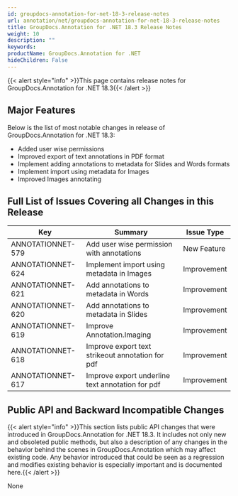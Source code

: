 ```yaml
---
id: groupdocs-annotation-for-net-18-3-release-notes
url: annotation/net/groupdocs-annotation-for-net-18-3-release-notes
title: GroupDocs.Annotation for .NET 18.3 Release Notes
weight: 10
description: ""
keywords: 
productName: GroupDocs.Annotation for .NET
hideChildren: False
---
```

{{< alert style="info" >}}This page contains release notes for GroupDocs.Annotation for .NET 18.3{{< /alert >}}

## Major Features

Below is the list of most notable changes in release of GroupDocs.Annotation for .NET 18.3:

*   Added user wise permissions
*   Improved export of text annotations in PDF format
*   Implement adding annotations to metadata for Slides and Words formats
*   Implement import using metadata for Images
*   Improved Images annotating

## Full List of Issues Covering all Changes in this Release

| Key | Summary | Issue Type |
| --- | --- | --- |
| ANNOTATIONNET-579 | Add user wise permission with annotations | New Feature |
| ANNOTATIONNET-624 | Implement import using metadata in Images | Improvement |
| ANNOTATIONNET-621 | Add annotations to metadata in Words | Improvement |
| ANNOTATIONNET-620 | Add annotations to metadata in Slides | Improvement |
| ANNOTATIONNET-619 | Improve Annotation.Imaging | Improvement |
| ANNOTATIONNET-618 | Improve export text strikeout annotation for pdf | Improvement |
| ANNOTATIONNET-617 | Improve export underline text annotation for pdf | Improvement |

## Public API and Backward Incompatible Changes

{{< alert style="info" >}}This section lists public API changes that were introduced in GroupDocs.Annotation for .NET 18.3. It includes not only new and obsoleted public methods, but also a description of any changes in the behavior behind the scenes in GroupDocs.Annotation which may affect existing code. Any behavior introduced that could be seen as a regression and modifies existing behavior is especially important and is documented here.{{< /alert >}}

None
